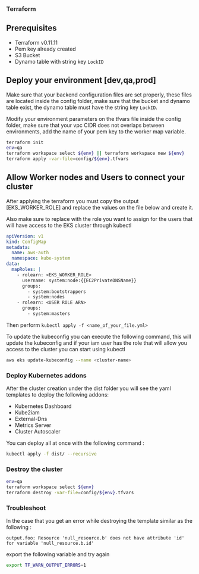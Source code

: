 ### Terraform

## Prerequisites

- Terraform v0.11.11
- Pem key already created
- S3 Bucket
- Dynamo table with string key `LockID`
## Deploy your environment [dev,qa,prod]

Make sure that your backend configuration files are set properly, these files are located inside the config folder, make sure that the bucket and dynamo table exist, the dynamo table must have the string key `LockID`.

Modify your environment parameters on the tfvars file inside the config folder, make sure that your vpc CIDR does not overlaps between environments, add the name of your pem key to the worker map variable.

```sh
terraform init
env=qa
terraform workspace select ${env} || terraform workspace new ${env}
terraform apply -var-file=config/${env}.tfvars
```


## Allow Worker nodes and Users to connect your cluster

After applying the terraform you must copy the output [EKS_WORKER_ROLE]
and replace the values on the file below and create it.

Also make sure to replace <USER ROLE ARN> with the role you want to assign for the users that will have access to the EKS cluster through kubectl
```yaml
apiVersion: v1
kind: ConfigMap
metadata:
  name: aws-auth
  namespace: kube-system
data:
  mapRoles: |
    - rolearn: <EKS_WORKER_ROLE>
      username: system:node:{{EC2PrivateDNSName}}
      groups:
        - system:bootstrappers
        - system:nodes
    - rolearn: <USER ROLE ARN>
      groups:
        - system:masters
```
Then perform `kubectl apply -f <name_of_your_file.yml>`

To update the kubeconfig you can execute the following command, this will update the kubeconfig and if your iam user has the role that will allow you access to the cluster you can start using kubectl

```sh
aws eks update-kubeconfig --name <cluster-name>
```
### Deploy Kubernetes addons

After the cluster creation under the dist folder you will see the yaml templates to deploy the following addons:

- Kubernetes Dashboard
- Kube2iam
- External-Dns
- Metrics Server
- Cluster Autoscaler

You can deploy all at once with the following command :
```sh
kubectl apply -f dist/ --recursive
```

### Destroy the cluster

```sh
env=qa
terraform workspace select ${env}
terraform destroy -var-file=config/${env}.tfvars

```

### Troubleshoot

In the case that you get an error while destroying the template similar as the following :

```
output.foo: Resource 'null_resource.b' does not have attribute 'id' for variable 'null_resource.b.id'
```
export the following variable and try again

```bash
export TF_WARN_OUTPUT_ERRORS=1
```
